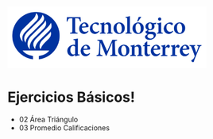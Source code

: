 ![Tec de Monterrey](images/logotecmty.png)
# Ejercicios Básicos!

- 02 Área Triángulo
- 03 Promedio Calificaciones